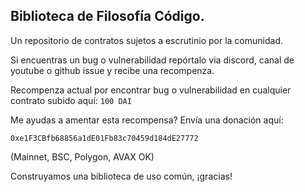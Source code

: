 ## Biblioteca de Filosofía Código.

Un repositorio de contratos sujetos a escrutinio por la comunidad.

Si encuentras un bug o vulnerabilidad repórtalo via discord, canal de youtube o github issue y recibe una recompenza.

Recompenza actual por encontrar bug o vulnerabilidad en cualquier contrato subido aquí: `100 DAI`

Me ayudas a amentar esta recompensa? Envía una donación aquí:

```0xe1F3CBfb68856a1dE01Fb83c70459d184dE27772```

(Mainnet, BSC, Polygon, AVAX OK)


Construyamos una biblioteca de uso común, ¡gracias!
